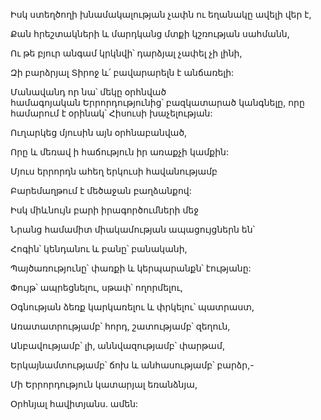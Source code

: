 Իսկ ստեղծողի խնամակալության չափն ու եղանակը ավելի վեր է,

Քան հրեշտակների և մարդկանց մտքի կշռության սահմանն,

Ու թե բյուր անգամ կրկնվի՝ դարձյալ չափել չի լինի,

Զի բարձրյալ Տիրոջ և՛ բավարարելն է անճառելի:

Մանավանդ որ նա՝ մեկը օրհնված համագոյական Երրորդությունից՝ բազկատարած կանգնելը, որը համարում է օրինակ՝ Հիսուսի խաչելության:

Ուղարկեց մյուսին այն օրհնաբանված,

Որը և մեռավ ի հաճություն իր առաքչի կամքին:

Մյուս երրորդն ահեղ երկուսի հավանությամբ

Բարեմաղթում է մեծաջան բաղձանքով:

Իսկ միևնույն բարի իրագործումների մեջ

Նրանց համամիտ միակամության ապացույցներն են՝

Հոգին՝ կենդանու և բանը՝ բանականի,

Պայծառությունը՝ փառքի և կերպարանքն՝ էությանը:

Փույթ՝ ապրեցնելու, սթափ՝ ողորմելու,

Օգնության ձեռք կարկառելու և փրկելու՝ պատրաստ,

Առատատրությամբ՝ հորդ, շատությամբ՝ զեղուն,

Անբավությամբ՝ լի, աննվազությամբ՝ փարթամ,

Երկայնամտությամբ՝ ճոխ և անհասությամբ՝ բարձր,-

Մի Երրորդություն կատարյալ եռանձնյա,

Օրհնյալ հավիտյանս. ամեն: